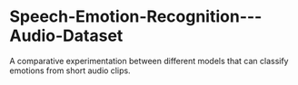# Speech-Emotion-Recognition---Audio-Dataset
A comparative experimentation between different models that can classify emotions from short audio clips.
